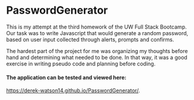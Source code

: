 # PasswordGenerator

This is my attempt at the third homework of the UW Full Stack Bootcamp. Our task was to write Javascript that would generate a random password,
based on user input collected through alerts, prompts and confirms.

The hardest part of the project for me was organizing my thoughts before hand and determining what needed to be done. In that way, it was
a good exercise in writing pseudo code and planning before coding.

#### The application can be tested and viewed here:

https://derek-watson14.github.io/PasswordGenerator/.
